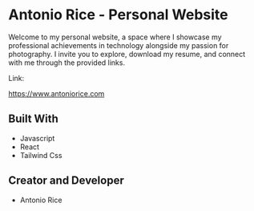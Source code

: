 # Antonio Rice - Personal Website

Welcome to my personal website, a space where I showcase my professional achievements in technology alongside my passion for photography. I invite you to explore, download my resume, and connect with me through the provided links.

Link:

https://www.antoniorice.com

## Built With

- Javascript
- React
- Tailwind Css

## Creator and Developer

- Antonio Rice
